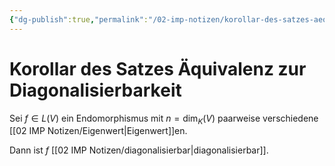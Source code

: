```yaml
---
{"dg-publish":true,"permalink":"/02-imp-notizen/korollar-des-satzes-aequivalenz-zur-diagonalisierbarkeit/"}
---
```


# Korollar des Satzes Äquivalenz zur Diagonalisierbarkeit

Sei $f\in L(V)$ ein Endomorphismus mit $n=\dim_K(V)$ paarweise verschiedene [[02 IMP Notizen/Eigenwert\|Eigenwert]]en. 

Dann ist $f$ [[02 IMP Notizen/diagonalisierbar\|diagonalisierbar]]. 